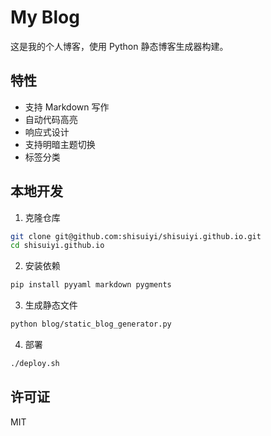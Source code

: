 # My Blog

这是我的个人博客，使用 Python 静态博客生成器构建。

## 特性

- 支持 Markdown 写作
- 自动代码高亮
- 响应式设计
- 支持明暗主题切换
- 标签分类

## 本地开发

1. 克隆仓库
```bash
git clone git@github.com:shisuiyi/shisuiyi.github.io.git
cd shisuiyi.github.io
```

2. 安装依赖
```bash
pip install pyyaml markdown pygments
```

3. 生成静态文件
```bash
python blog/static_blog_generator.py
```

4. 部署
```bash
./deploy.sh
```

## 许可证

MIT 